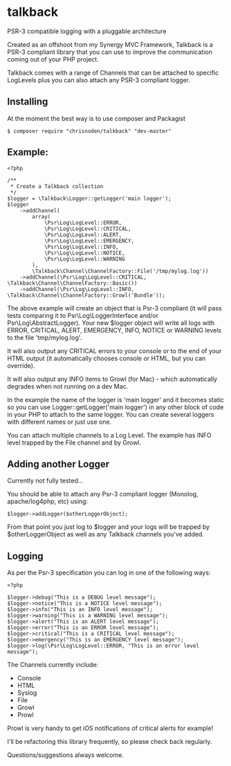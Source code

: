 talkback
========

PSR-3 compatible logging with a pluggable architecture

Created as an offshoot from my Synergy MVC Framework, Talkback is a PSR-3
compliant library that you can use to improve the communication coming out
of your PHP project.

Talkback comes with a range of Channels that can be attached to specific
LogLevels plus you can also attach any PSR-3 compliant logger.

Installing
----------

At the moment the best way is to use composer and Packagist

    $ composer require "chrisnoden/talkback" "dev-master"

Example:
--------

    <?php

    /**
     * Create a Talkback collection
     */
    $logger = \Talkback\Logger::getLogger('main logger');
    $logger
        ->addChannel(
            array(
                \Psr\Log\LogLevel::ERROR,
                \Psr\Log\LogLevel::CRITICAL,
                \Psr\Log\LogLevel::ALERT,
                \Psr\Log\LogLevel::EMERGENCY,
                \Psr\Log\LogLevel::INFO,
                \Psr\Log\LogLevel::NOTICE,
                \Psr\Log\LogLevel::WARNING
            ),
            \Talkback\Channel\ChannelFactory::File('/tmp/mylog.log'))
        ->addChannel(\Psr\Log\LogLevel::CRITICAL, \Talkback\Channel\ChannelFactory::Basic())
        ->addChannel(\Psr\Log\LogLevel::INFO, \Talkback\Channel\ChannelFactory::Growl('Bundle'));

The above example will create an object that is Psr-3 compliant (it will pass
tests comparing it to Psr\Log\LoggerInterface and/or Psr\Log\AbstractLogger).
Your new $logger object will write all logs with ERROR, CRITICAL, ALERT,
EMERGENCY, INFO, NOTICE or WARNING levels to the file 'tmp/mylog.log'.

It will also output any CRITICAL errors to your console or to the end of your
HTML output (it automatically chooses console or HTML, but you can override).

It will also output any INFO items to Growl (for Mac) - which automatically
degrades when not running on a dev Mac.

In the example the name of the logger is 'main logger' and it becomes static
so you can use Logger::getLogger('main logger') in any other block of code in
your PHP to attach to the same logger. You can create several loggers with
different names or just use one.

You can attach multiple channels to a Log Level. The example has INFO level
trapped by the File channel and by Growl.

Adding another Logger
---------------------
Currently not fully tested...

You should be able to attach any Psr-3 compliant logger (Monolog, 
apache/log4php, etc) using:

    $logger->addLogger($otherLoggerObject);

From that point you just log to $logger and your logs will be trapped
by $otherLoggerObject as well as any Talkback channels you've added.

Logging
---------------
As per the Psr-3 specification you can log in one of the following ways:

    <?php

    $logger->debug("This is a DEBUG level message");
    $logger->notice("This is a NOTICE level message");
    $logger->info("This is an INFO level message");
    $logger->warning("This is a WARNING level message");
    $logger->alert("This is an ALERT level message");
    $logger->error("This is an ERROR level message");
    $logger->critical("This is a CRITICAL level message");
    $logger->emergency("This is an EMERGENCY level message");
    $logger->log(\Psr\Log\LogLevel::ERROR, "This is an error level message");


The Channels currently include:

+ Console
+ HTML
+ Syslog
+ File
+ Growl
+ Prowl

Prowl is very handy to get iOS notifications of critical alerts for example!

I'll be refactoring this library frequently, so please check back regularly.

Questions/suggestions always welcome.